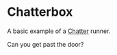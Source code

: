 # Chatterbox

A basic example of a [Chatter](https://github.com/appybara13/chatter) runner.

Can you get past the door?
